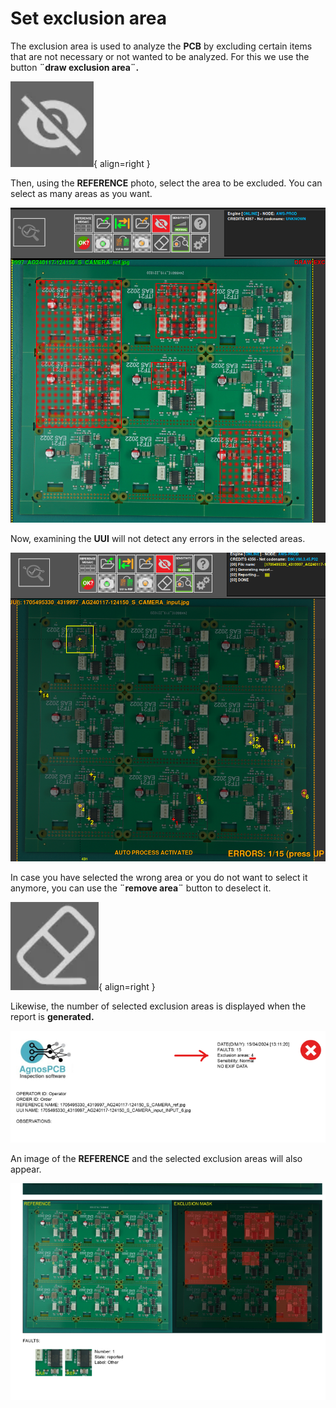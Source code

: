 # Set exclusion area

The exclusion area is used to analyze the **PCB** by excluding certain items that are not necessary or not wanted to be analyzed. For this we use the button **¨draw exclusion area¨.**

![Exclucion button](assets/exclucion-area.PNG){ align=right }

Then, using the **REFERENCE** photo, select the area to be excluded. You can select as many areas as you want. 

![PCB with exclucion areas selected](assets/exlucion-area.png)

Now, examining the **UUI** will not detect any errors in the selected areas.

![UUI with errors](assets/UUI-exclusion-area.png)

In case you have selected the wrong area or you do not want to select it anymore, you can use the **¨remove area¨** button to deselect it.

![Remove area button](assets/erase.PNG){ align=right }

Likewise, the number of selected exclusion areas is displayed when the report is **generated.**

![Upper part of the report](assets/exclusion-area-report.png)

An image of the **REFERENCE** and the selected exclusion areas will also appear.

![Lower part of the report](assets/exclusion-area-report-2.png)

